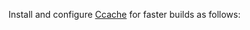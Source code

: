 <!--
+++
private = true
block_indexing = true
+++
-->

Install and configure [Ccache][ccache] for faster builds as follows:

[ccache]: https://ccache.dev
